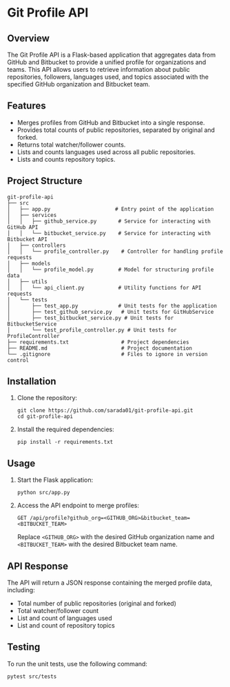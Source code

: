 # Git Profile API

## Overview
The Git Profile API is a Flask-based application that aggregates data from GitHub and Bitbucket to provide a unified profile for organizations and teams. This API allows users to retrieve information about public repositories, followers, languages used, and topics associated with the specified GitHub organization and Bitbucket team.

## Features
- Merges profiles from GitHub and Bitbucket into a single response.
- Provides total counts of public repositories, separated by original and forked.
- Returns total watcher/follower counts.
- Lists and counts languages used across all public repositories.
- Lists and counts repository topics.

## Project Structure
```
git-profile-api
├── src
│   ├── app.py                     # Entry point of the application
│   ├── services
│   │   ├── github_service.py       # Service for interacting with GitHub API
│   │   └── bitbucket_service.py    # Service for interacting with Bitbucket API
│   ├── controllers
│   │   └── profile_controller.py    # Controller for handling profile requests
│   ├── models
│   │   └── profile_model.py        # Model for structuring profile data
│   ├── utils
│   │   └── api_client.py           # Utility functions for API requests
│   └── tests
│       ├── test_app.py             # Unit tests for the application
│       ├── test_github_service.py   # Unit tests for GitHubService
│       ├── test_bitbucket_service.py # Unit tests for BitbucketService
│       └── test_profile_controller.py # Unit tests for ProfileController
├── requirements.txt                 # Project dependencies
├── README.md                        # Project documentation
└── .gitignore                       # Files to ignore in version control
```

## Installation
1. Clone the repository:
   ```
   git clone https://github.com/sarada01/git-profile-api.git
   cd git-profile-api
   ```

2. Install the required dependencies:
   ```
   pip install -r requirements.txt
   ```

## Usage
1. Start the Flask application:
   ```
   python src/app.py
   ```

2. Access the API endpoint to merge profiles:
   ```
   GET /api/profile?github_org=<GITHUB_ORG>&bitbucket_team=<BITBUCKET_TEAM>
   ```

   Replace `<GITHUB_ORG>` with the desired GitHub organization name and `<BITBUCKET_TEAM>` with the desired Bitbucket team name.

## API Response
The API will return a JSON response containing the merged profile data, including:
- Total number of public repositories (original and forked)
- Total watcher/follower count
- List and count of languages used
- List and count of repository topics

## Testing
To run the unit tests, use the following command:
```
pytest src/tests
```
